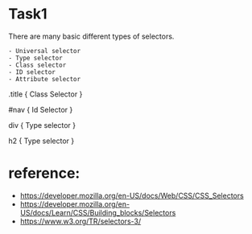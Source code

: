 # Task1

There are many basic different types of selectors.

    - Universal selector
    - Type selector
    - Class selector
    - ID selector
    - Attribute selector

.title {
    Class Selector
}

#nav {
    Id Selector
}


div {
    Type selector
}


h2 {
    Type selector
}

# reference:
- https://developer.mozilla.org/en-US/docs/Web/CSS/CSS_Selectors 
- https://developer.mozilla.org/en-US/docs/Learn/CSS/Building_blocks/Selectors
- https://www.w3.org/TR/selectors-3/

